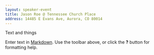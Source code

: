 ```yaml
---
layout: speaker-event
title: Jason Roe @ Tennessee Church Place
address: 14485 E Evans Ave, Aurora, CO 80014
---
```


Text and things

Enter text in [Markdown](http://daringfireball.net/projects/markdown/). Use the toolbar above, or click the **?** button for formatting help.
